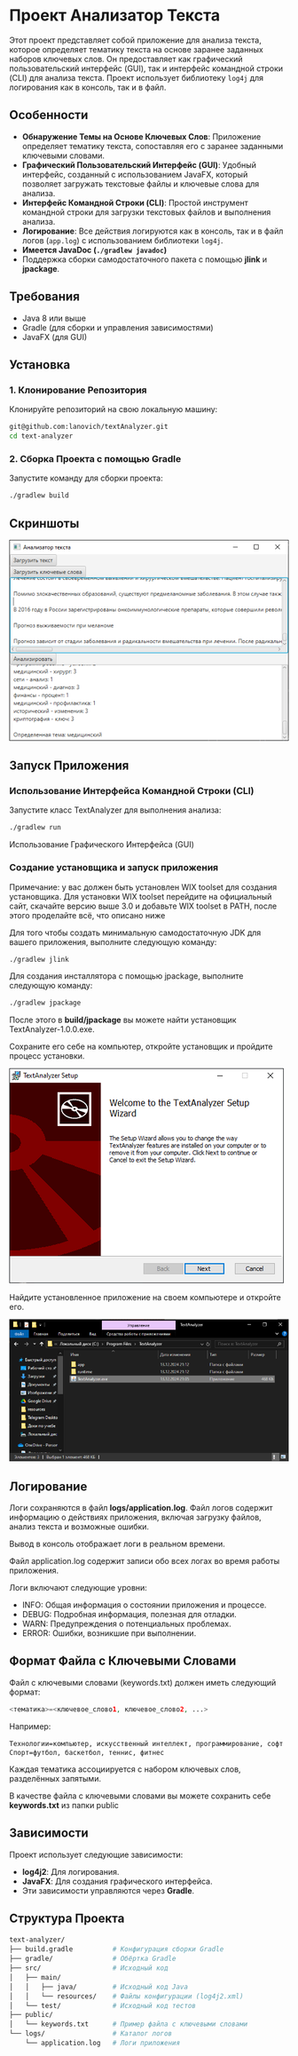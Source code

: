 # Проект Анализатор Текста

Этот проект представляет собой приложение для анализа текста, которое определяет тематику текста на основе заранее заданных наборов ключевых слов. Он предоставляет как графический пользовательский интерфейс (GUI), так и интерфейс командной строки (CLI) для анализа текста. Проект использует библиотеку `log4j` для логирования как в консоль, так и в файл.

## Особенности

- **Обнаружение Темы на Основе Ключевых Слов**: Приложение определяет тематику текста, сопоставляя его с заранее заданными ключевыми словами.
- **Графический Пользовательский Интерфейс (GUI)**: Удобный интерфейс, созданный с использованием JavaFX, который позволяет загружать текстовые файлы и ключевые слова для анализа.
- **Интерфейс Командной Строки (CLI)**: Простой инструмент командной строки для загрузки текстовых файлов и выполнения анализа.
- **Логирование**: Все действия логируются как в консоль, так и в файл логов (`app.log`) с использованием библиотеки `log4j`.
- **Имеется JavaDoc (``./gradlew javadoc``)**
- Поддержка сборки самодостаточного пакета с помощью **jlink** и **jpackage**.
## Требования

- Java 8 или выше
- Gradle (для сборки и управления зависимостями)
- JavaFX (для GUI)

## Установка

### 1. Клонирование Репозитория

Клонируйте репозиторий на свою локальную машину:

```bash
git@github.com:lanovich/textAnalyzer.git
cd text-analyzer
```

### 2. Сборка Проекта с помощью Gradle

Запустите команду для сборки проекта:

```bash
./gradlew build
```

## Скриншоты

![screenshot.png](public/img.png)

## Запуск Приложения

### Использование Интерфейса Командной Строки (CLI)

Запустите класс TextAnalyzer для выполнения анализа:
```bash
./gradlew run
```
Использование Графического Интерфейса (GUI)
### Создание установщика и запуск приложения

Примечание: у вас должен быть установлен WIX toolset для создания установщика. Для установки WIX toolset перейдите на официальный сайт, скачайте версию выше 3.0 и добавьте WIX toolset в PATH, после этого проделайте всё, что описано ниже

Для того чтобы создать минимальную самодостаточную JDK для вашего приложения, выполните следующую команду:
```bash
./gradlew jlink
```

Для создания инсталлятора с помощью jpackage, выполните следующую команду:
```bash
./gradlew jpackage
```
После этого в **build/jpackage** вы можете найти установщик TextAnalyzer-1.0.0.exe.

Сохраните его себе на компьютер, откройте установщик и пройдите процесс установки.

![download.png](public/img_1.png)

Найдите установленное приложение на своем компьютере и откройте его.

![openApp.png](public/img_2.png)
## Логирование
Логи сохраняются в файл **logs/application.log**. Файл логов содержит информацию о действиях приложения, включая загрузку файлов, анализ текста и возможные ошибки.

Вывод в консоль отображает логи в реальном времени.

Файл application.log содержит записи обо всех логах во время работы приложения.

Логи включают следующие уровни:

- INFO: Общая информация о состоянии приложения и процессе.
- DEBUG: Подробная информация, полезная для отладки.
- WARN: Предупреждения о потенциальных проблемах.
- ERROR: Ошибки, возникшие при выполнении.

## Формат Файла с Ключевыми Словами
Файл с ключевыми словами (keywords.txt) должен иметь следующий формат:
```php
<тематика>=<ключевое_слово1, ключевое_слово2, ...>
```
Например:
```
Технологии=компьютер, искусственный интеллект, программирование, софт
Спорт=футбол, баскетбол, теннис, фитнес
```
Каждая тематика ассоциируется с набором ключевых слов, разделённых запятыми.

В качестве файла с ключевыми словами вы можете сохранить себе **keywords.txt** из папки public

## Зависимости
Проект использует следующие зависимости:

- **log4j2**: Для логирования.
- **JavaFX**: Для создания графического интерфейса.
- Эти зависимости управляются через **Gradle**.

## Структура Проекта
```bash
text-analyzer/
├── build.gradle          # Конфигурация сборки Gradle
├── gradle/               # Обёртка Gradle
├── src/                  # Исходный код
│   ├── main/
│   │   ├── java/         # Исходный код Java
│   │   └── resources/    # Файлы конфигурации (log4j2.xml)
│   └── test/             # Исходный код тестов
├── public/
│   └── keywords.txt      # Пример файла с ключевыми словами
└── logs/                 # Каталог логов
    └── application.log   # Логи приложения
